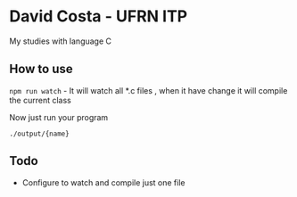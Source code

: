 # David Costa - UFRN ITP

My studies with language C


## How to use

`npm run watch` - It will watch all *.c files , when it have change it will compile the current class

Now just run your program

`./output/{name}`


## Todo

- Configure to watch and compile just one file